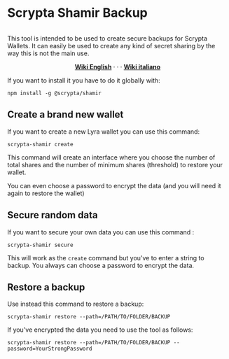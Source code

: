 # Scrypta Shamir Backup 

<p><a href="https://camo.githubusercontent.com/4e892209b4b1e2d1a773ec97e544a92f068a6f0b/68747470733a2f2f6d69726f2e6d656469756d2e636f6d2f6d61782f333136382f312a31674778414b57714b5135577a635170755f766932412e6a706567" target="_blank" rel="noopener noreferrer"><img style="display: block; margin-left: auto; margin-right: auto;" src="https://camo.githubusercontent.com/4e892209b4b1e2d1a773ec97e544a92f068a6f0b/68747470733a2f2f6d69726f2e6d656469756d2e636f6d2f6d61782f333136382f312a31674778414b57714b5135577a635170755f766932412e6a706567" alt="" data-canonical-src="https://miro.medium.com/max/3168/1*1gGxAKWqKQ5WzcQpu_vi2A.jpeg" /></a></p>


This tool is intended to be used to create secure backups for Scrypta Wallets. It can easily be used to create any kind of secret sharing by the way this is not the main use.

<p style="text-align: center;"><a title="English &mdash; Scrypta Wiki" href="https://en.scrypta.wiki/utilities/shamir-backup.html" target="_blank" rel="nofollow noopener"><strong>Wiki English</strong></a>&nbsp;&middot; &middot; &middot;&nbsp;<a title="Italiano &mdash; Scrypta Wiki" href="https://it.scrypta.wiki/utilities/shamir-backup.html" target="_blank" rel="nofollow noopener"><strong>Wiki italiano</strong></a></p>

If you want to install it you have to do it globally with: 

```
npm install -g @scrypta/shamir
```

## Create a brand new wallet

If you want to create a new Lyra wallet you can use this command:

```
scrypta-shamir create
```

This command will create an interface where you choose the number of total shares and the number of minimum shares (threshold) to restore your wallet.

You can even choose a password to encrypt the data (and you will need it again to restore the wallet)

## Secure random data

If you want to secure your own data you can use this command :

```
scrypta-shamir secure
```

This will work as the `create` command but you've to enter a string to backup. You always can choose a password to encrypt the data.

## Restore a backup

Use instead this command to restore a backup:

```
scrypta-shamir restore --path=/PATH/TO/FOLDER/BACKUP 
```

If you've encrypted the data you need to use the tool as follows: 

```
scrypta-shamir restore --path=/PATH/TO/FOLDER/BACKUP --password=YourStrongPassword
```
